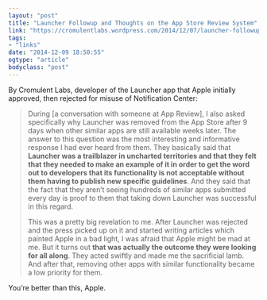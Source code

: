 ```yaml
---
layout: "post"
title: "Launcher Followup and Thoughts on the App Store Review System"
link: "https://cromulentlabs.wordpress.com/2014/12/07/launcher-followup-and-thoughts-on-the-app-store-review-system/"
tags: 
- "links"
date: "2014-12-09 18:50:55"
ogtype: "article"
bodyclass: "post"
---
```


By Cromulent Labs, developer of the Launcher app that Apple initially approved, then rejected for misuse of Notification Center:

> During [a conversation with someone at App Review], I also asked specifically why Launcher was removed from the App Store after 9 days when other similar apps are still available weeks later. The answer to this question was the most interesting and informative response I had ever heard from them. They basically said that **Launcher was a trailblazer in uncharted territories and that they felt that they needed to make an example of it in order to get the word out to developers that its functionality is not acceptable without them having to publish new specific guidelines**. And they said that the fact that they aren’t seeing hundreds of similar apps submitted every day is proof to them that taking down Launcher was successful in this regard.
> 
>  This was a pretty big revelation to me. After Launcher was rejected and the press picked up on it and started writing articles which painted Apple in a bad light, I was afraid that Apple might be mad at me. But it turns out **that was actually the outcome they were looking for all along**. They acted swiftly and made me the sacrificial lamb. And after that, removing other apps with similar functionality became a low priority for them.

You’re better than this, Apple.